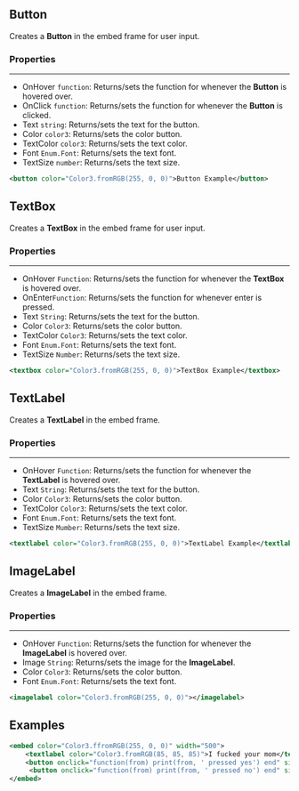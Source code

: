 ## Button
Creates a **Button** in the embed frame for user input.

### Properties
---
* OnHover `function`: Returns/sets the function for whenever the **Button** is hovered over.
* OnClick `function`: Returns/sets the function for whenever the **Button** is clicked.
* Text `string`: Returns/sets the text for the button.
* Color `color3`: Returns/sets the color button.
* TextColor `color3`: Returns/sets the text color.
* Font `Enum.Font`: Returns/sets the text font.
* TextSize `number`: Returns/sets the text size.
 ```XML
<button color="Color3.fromRGB(255, 0, 0)">Button Example</button>
```

## TextBox
Creates a **TextBox** in the embed frame for user input.

### Properties
---
* OnHover `Function`: Returns/sets the function for whenever the **TextBox** is hovered over.
* OnEnter`Function`: Returns/sets the function for whenever enter is pressed.
* Text `String`: Returns/sets the text for the button.
* Color `Color3`: Returns/sets the color button.
* TextColor `Color3`: Returns/sets the text color.
* Font `Enum.Font`: Returns/sets the text font.
* TextSize `Number`: Returns/sets the text size.
 ```XML
<textbox color="Color3.fromRGB(255, 0, 0)">TextBox Example</textbox>
```

## TextLabel
Creates a **TextLabel** in the embed frame.

### Properties
---
* OnHover `Function`: Returns/sets the function for whenever the **TextLabel** is hovered over.
* Text `String`: Returns/sets the text for the button.
* Color `Color3`: Returns/sets the color button.
* TextColor `Color3`: Returns/sets the text color.
* Font `Enum.Font`: Returns/sets the text font.
* TextSize `Mumber`: Returns/sets the text size.
 ```XML
<textlabel color="Color3.fromRGB(255, 0, 0)">TextLabel Example</textlabel>
```

## ImageLabel
Creates a **ImageLabel** in the embed frame.

### Properties
---
* OnHover `Function`: Returns/sets the function for whenever the **ImageLabel** is hovered over.
* Image `String`: Returns/sets the image for the **ImageLabel**.
* Color `Color3`: Returns/sets the color button.
* Font `Enum.Font`: Returns/sets the text font.
 ```XML
<imagelabel color="Color3.fromRGB(255, 0, 0)"></imagelabel>
```

## Examples

```XML
<embed color="Color3.ffromRGB(255, 0, 0)" width="500">
    <textlabel color="Color3.fromRGB(85, 85, 85)">I fucked your mom</textlabel>
    <button onclick="function(from) print(from, ' pressed yes') end" size="UDim2.new()">Yes</button>
     <button onclick="function(from) print(from, ' pressed no') end" size="UDim2.new()">No</button>
</embed>
```
